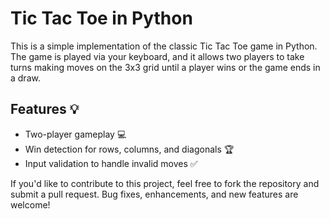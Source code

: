# Tic Tac Toe in Python

This is a simple implementation of the classic Tic Tac Toe game in Python. The game is played via your keyboard, and it allows two players to take turns making moves on the 3x3 grid until a player wins or the game ends in a draw.

## Features 💡

- Two-player gameplay 💻
- Win detection for rows, columns, and diagonals 🏆
- Input validation to handle invalid moves ✅


If you'd like to contribute to this project, feel free to fork the repository and submit a pull request. Bug fixes, enhancements, and new features are welcome!
